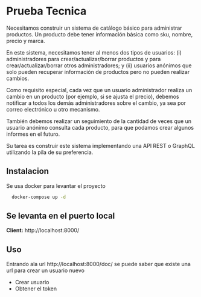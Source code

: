 # Prueba Tecnica

Necesitamos construir un sistema de catálogo básico para administrar productos. Un producto debe tener información básica como sku, nombre, precio y marca.

En este sistema, necesitamos tener al menos dos tipos de usuarios: (i) administradores para crear/actualizar/borrar productos y para crear/actualizar/borrar otros administradores; y (ii) usuarios anónimos que solo pueden recuperar información de productos pero no pueden realizar cambios.

Como requisito especial, cada vez que un usuario administrador realiza un cambio en un producto (por ejemplo, si se ajusta el precio), debemos notificar a todos los demás administradores sobre el cambio, ya sea por correo electrónico u otro mecanismo.

También debemos realizar un seguimiento de la cantidad de veces que un usuario anónimo consulta cada producto, para que podamos crear algunos informes en el futuro.

Su tarea es construir este sistema implementando una API REST o GraphQL utilizando la pila de su preferencia.


## Instalacion

Se usa docker para levantar el proyecto

```bash
  docker-compose up -d 
```
## Se levanta en el puerto local

**Client:** http://localhost:8000/


## Uso

Entrando ala url http://localhost:8000/doc/ se puede saber que existe una url para crear un usuario nuevo

- Crear usuario
- Obtener el token 
